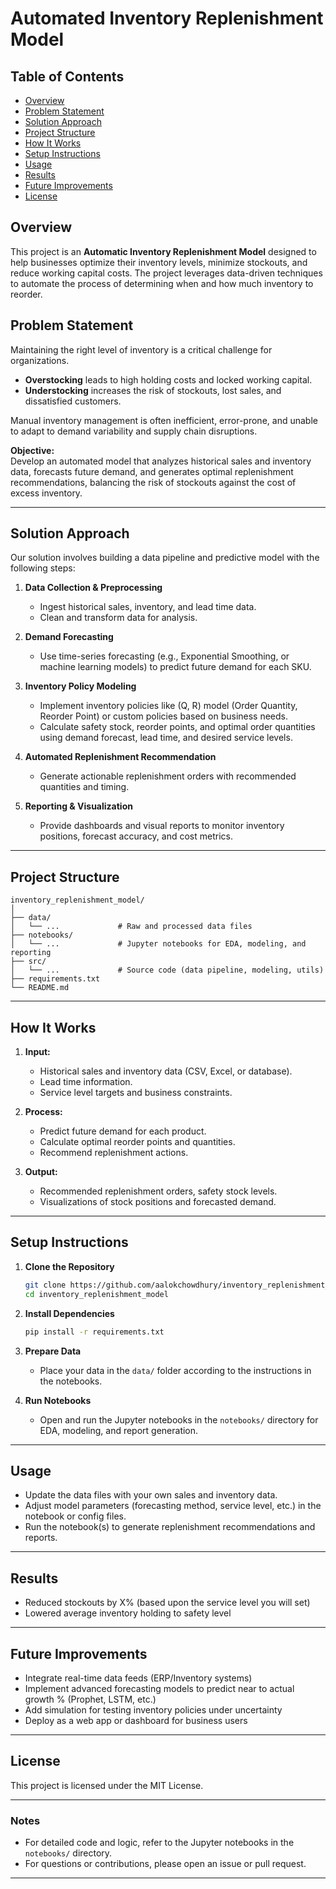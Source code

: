 # Automated Inventory Replenishment Model

## Table of Contents
- [Overview](#overview)
- [Problem Statement](#problem-statement)
- [Solution Approach](#solution-approach)
- [Project Structure](#project-structure)
- [How It Works](#how-it-works)
- [Setup Instructions](#setup-instructions)
- [Usage](#usage)
- [Results](#results)
- [Future Improvements](#future-improvements)
- [License](#license)

## Overview
This project is an **Automatic Inventory Replenishment Model** designed to help businesses optimize their inventory levels, minimize stockouts, and reduce working capital costs. The project leverages data-driven techniques to automate the process of determining when and how much inventory to reorder.


## Problem Statement
Maintaining the right level of inventory is a critical challenge for organizations.  
- **Overstocking** leads to high holding costs and locked working capital.
- **Understocking** increases the risk of stockouts, lost sales, and dissatisfied customers.

Manual inventory management is often inefficient, error-prone, and unable to adapt to demand variability and supply chain disruptions.

**Objective:**  
Develop an automated model that analyzes historical sales and inventory data, forecasts future demand, and generates optimal replenishment recommendations, balancing the risk of stockouts against the cost of excess inventory.

---

## Solution Approach

Our solution involves building a data pipeline and predictive model with the following steps:

1. **Data Collection & Preprocessing**  
   - Ingest historical sales, inventory, and lead time data.
   - Clean and transform data for analysis.

2. **Demand Forecasting**  
   - Use time-series forecasting (e.g., Exponential Smoothing, or machine learning models) to predict future demand for each SKU.

3. **Inventory Policy Modeling**  
   - Implement inventory policies like (Q, R) model (Order Quantity, Reorder Point) or custom policies based on business needs.
   - Calculate safety stock, reorder points, and optimal order quantities using demand forecast, lead time, and desired service levels.

4. **Automated Replenishment Recommendation**  
   - Generate actionable replenishment orders with recommended quantities and timing.

5. **Reporting & Visualization**  
   - Provide dashboards and visual reports to monitor inventory positions, forecast accuracy, and cost metrics.

---

## Project Structure

```
inventory_replenishment_model/
│
├── data/
│   └── ...             # Raw and processed data files
├── notebooks/
│   └── ...             # Jupyter notebooks for EDA, modeling, and reporting
├── src/
│   └── ...             # Source code (data pipeline, modeling, utils)
├── requirements.txt
└── README.md
```

---

## How It Works

1. **Input:**  
   - Historical sales and inventory data (CSV, Excel, or database).
   - Lead time information.
   - Service level targets and business constraints.

2. **Process:**  
   - Predict future demand for each product.
   - Calculate optimal reorder points and quantities.
   - Recommend replenishment actions.

3. **Output:**  
   - Recommended replenishment orders, safety stock levels.
   - Visualizations of stock positions and forecasted demand.

---

## Setup Instructions

1. **Clone the Repository**
   ```sh
   git clone https://github.com/aalokchowdhury/inventory_replenishment_model.git
   cd inventory_replenishment_model
   ```

2. **Install Dependencies**
   ```sh
   pip install -r requirements.txt
   ```

3. **Prepare Data**
   - Place your data in the `data/` folder according to the instructions in the notebooks.

4. **Run Notebooks**
   - Open and run the Jupyter notebooks in the `notebooks/` directory for EDA, modeling, and report generation.

---

## Usage

- Update the data files with your own sales and inventory data.
- Adjust model parameters (forecasting method, service level, etc.) in the notebook or config files.
- Run the notebook(s) to generate replenishment recommendations and reports.

---

## Results

- Reduced stockouts by X% (based upon the service level you will set)
- Lowered average inventory holding to safety level

---

## Future Improvements

- Integrate real-time data feeds (ERP/Inventory systems)
- Implement advanced forecasting models to predict near to actual growth % (Prophet, LSTM, etc.)
- Add simulation for testing inventory policies under uncertainty
- Deploy as a web app or dashboard for business users

---

## License

This project is licensed under the MIT License.

---

### Notes

- For detailed code and logic, refer to the Jupyter notebooks in the `notebooks/` directory.
- For questions or contributions, please open an issue or pull request.

---
